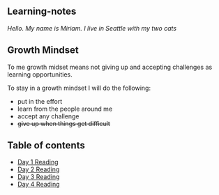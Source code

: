## Learning-notes
*Hello. My name is Miriam. I live in Seattle with my two cats*

## Growth Mindset
To me growth midset means not giving up and accepting challenges as learning opportunities.

To stay in a growth mindset I will do the following:

- put in the effort
- learn from the people around me
- accept any challenge
- ~~give up when things get difficult~~


## Table of contents
- [Day 1 Reading](reading_01.md)
- [Day 2 Reading](reading_02.md)
- [Day 3 Reading](reading_03.md)
- [Day 4 Reading](reading_04.md)